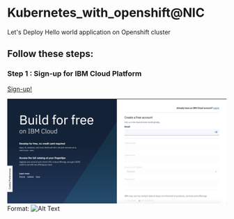 # Kubernetes_with_openshift@NIC
Let's Deploy Hello world application on Openshift cluster

## Follow these steps:

### Step 1 : Sign-up for IBM Cloud Platform 
[Sign-up!](http://ibm.biz/openshiftnic)

![GitHub Logo](/hi.png)
Format: ![Alt Text](url)
